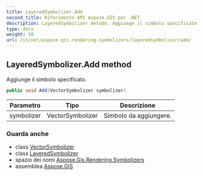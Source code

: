 ```yaml
---
title: LayeredSymbolizer.Add
second_title: Riferimento API Aspose.GIS per .NET
description: LayeredSymbolizer metodo. Aggiunge il simbolo specificato.
type: docs
weight: 50
url: /it/net/aspose.gis.rendering.symbolizers/layeredsymbolizer/add/
---
```

## LayeredSymbolizer.Add method

Aggiunge il simbolo specificato.

```csharp
public void Add(VectorSymbolizer symbolizer)
```

| Parametro | Tipo | Descrizione |
| --- | --- | --- |
| symbolizer | VectorSymbolizer | Simbolo da aggiungere. |

### Guarda anche

* class [VectorSymbolizer](../../vectorsymbolizer/)
* class [LayeredSymbolizer](../)
* spazio dei nomi [Aspose.Gis.Rendering.Symbolizers](../../layeredsymbolizer/)
* assemblea [Aspose.GIS](../../../)


